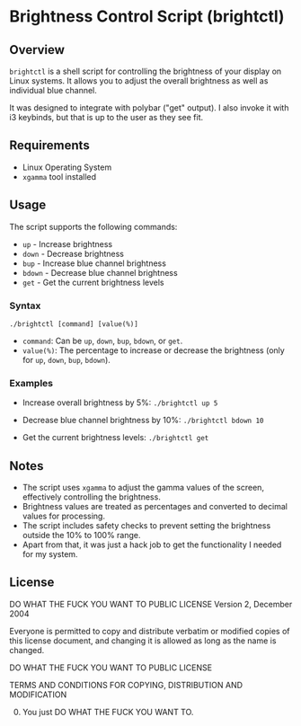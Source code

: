 # Brightness Control Script (brightctl)

## Overview
`brightctl` is a shell script for controlling the brightness of your display on Linux systems. 
It allows you to adjust the overall brightness as well as individual blue channel.

It was designed to integrate with polybar ("get" output).
I also invoke it with i3 keybinds, but that is up to the user as they see fit. 

## Requirements
- Linux Operating System
- `xgamma` tool installed

## Usage
The script supports the following commands:
- `up` - Increase brightness
- `down` - Decrease brightness
- `bup` - Increase blue channel brightness
- `bdown` - Decrease blue channel brightness
- `get` - Get the current brightness levels

### Syntax
```./brightctl [command] [value(%)]```

- `command`: Can be `up`, `down`, `bup`, `bdown`, or `get`.
- `value(%)`: The percentage to increase or decrease the brightness (only for `up`, `down`, `bup`, `bdown`).

### Examples
- Increase overall brightness by 5%:
```./brightctl up 5```

- Decrease blue channel brightness by 10%:
```./brightctl bdown 10```

- Get the current brightness levels:
```./brightctl get```

## Notes
- The script uses `xgamma` to adjust the gamma values of the screen, effectively controlling the brightness.
- Brightness values are treated as percentages and converted to decimal values for processing.
- The script includes safety checks to prevent setting the brightness outside the 10% to 100% range.
- Apart from that, it was just a hack job to get the functionality I needed for my system. 

## License 
DO WHAT THE FUCK YOU WANT TO PUBLIC LICENSE
Version 2, December 2004
 
Everyone is permitted to copy and distribute verbatim or modified
copies of this license document, and changing it is allowed as long
as the name is changed.
 
DO WHAT THE FUCK YOU WANT TO PUBLIC LICENSE

TERMS AND CONDITIONS FOR COPYING, DISTRIBUTION AND MODIFICATION

0. You just DO WHAT THE FUCK YOU WANT TO.
